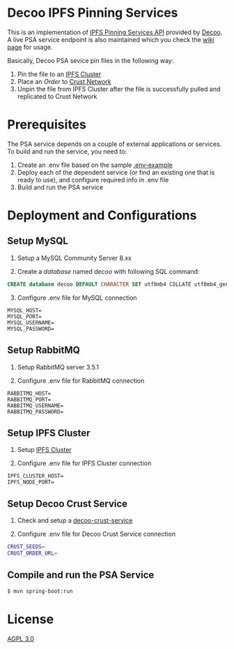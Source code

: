 # Decoo IPFS Pinning Services

This is an implementation of [IPFS Pinning Services API](https://ipfs.github.io/pinning-services-api-spec/) provided by [Decoo](https://decoo.io). A live PSA service endpoint is also maintained which you check the [wiki page](https://wiki.decoo.io/pinningServicesApi) for usage.

Basically, Decoo PSA sevice pin files in the following way:
1. Pin the file to an [IPFS Cluster](https://cluster.ipfs.io/)
2. Place an *Order* to [Crust Network](https://wiki.crust.network/)
3. Unpin the file from IPFS Cluster after the file is successfully pulled and replicated to Crust Network


# Prerequisites

The PSA service depends on a couple of external applications or services. To build and run the service, you need to:
1. Create an .env file based on the sample [.env-example](https://github.com/decooio/decoo-ipfs-psa/blob/main/.env-example)
2. Deploy each of the dependent service (or find an existing one that is ready to use), and configure required info in .env file
3. Build and run the PSA service

# Deployment and Configurations

## Setup MySQL

1. Setup a MySQL Community Server 8.xx

2. Create a *database* named *decoo* with following SQL command:
```sql
CREATE database decoo DEFAULT CHARACTER SET utf8mb4 COLLATE utf8mb4_general_ci;
```

3. Configure .env file for MySQL connection
```batch
MYSQL_HOST=
MYSQL_PORT=
MYSQL_USERNAME=
MYSQL_PASSWORD=
```

## Setup RabbitMQ

1. Setup RabbitMQ server 3.5.1

2. Configure .env file for RabbitMQ connection
```batch
RABBITMQ_HOST=
RABBITMQ_PORT=
RABBITMQ_USERNAME=
RABBITMQ_PASSWORD=
```

## Setup IPFS Cluster

1. Setup [IPFS Cluster](https://cluster.ipfs.io/)

2. Configure .env file for IPFS Cluster connection
```batch
IPFS_CLUSTER_HOST=
IPFS_NODE_PORT=
```

## Setup Decoo Crust Service

1. Check and setup a [decoo-crust-service](https://github.com/decooio/decoo-crust-service)

2. Configure .env file for Decoo Crust Service connection
```sh
CRUST_SEEDS=
CRUST_ORDER_URL=
```

## Compile and run the PSA Service

```sh
$ mvn spring-boot:run
```

# License
[AGPL 3.0](https://github.com/decooio/decoo-ipfs-psa/blob/main/LICENSE)
